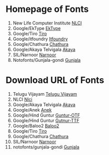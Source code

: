 # Homepage of Fonts

1. New Life Computer Institute [NLCI](https://github.com/nlci)
2. Google/EkType [EkType](https://ektype.in)
3. Google/Tiro [Tiro](http://www.tiro.com/)
4. Google/itfoundry [Itfoundry](http://indiantypefoundry.com/)
5. Google/Chathura [Chathura](https://github.com/appajid/Chathura)
6. Google/Akaya Telvigala [Akaya](https://github.com/vaishnavimurthy/Akaya-Telivigala)
7. SIL/Narnoor [Narnoor](https://software.sil.org/Narnoor/)
8. Notofonts/Gunjala-gondi [Gunjala](https://github.com/notofonts/gunjala-gondi)


# Download URL of Fonts

1. Telugu Vijayam [Telugu Vijayam](http://deb.debian.org/debian/pool/main/f/fonts-teluguvijayam/fonts-teluguvijayam_2.1.orig.tar.xz)
2. NLCI [Nlci](https://github.com/nlci/telu-font-nirmal/archive/4f2fa91/telu-font-nirmal-4f2fa91e4a8093487b8d7b23e2f6794b5a15745b.tar.gz)
3. Google/Akaya Telvigala [Akaya](https://github.com/vaishnavimurthy/Akaya-Telivigala/archive/93b31e4/akaya-telivala-93b31e45b69178ecfdb48981a5aa8a8b33bb0340.tar.gz)
4. Google/Anek [Anek](https://github.com/EkType/Anek/releases/download/1.000/Ek-Type-Anek-Variable-1.002.zip)
5. Google/Hind Guntur [Guntur-OTF](https://github.com/itfoundry/hind-guntur/archive/d1f95f8/hind-guntur-d1f95f8d9a6013297a6a63cc54e48e3885eb5813.tar.gz)
6. Google/Hind Guntur [Gutnur-TTF](https://fonts.google.com/specimen/Hind+Guntur/about?query=hind)
7. Google/Baloo2 [Baloo2](https://github.com/EkType/Baloo2/releases/download/1.640/Baloo2_1.640.zip)
8. Google/Tiro [Tiro](https://github.com/TiroTypeworks/Indigo/archive/c5f23cb/Tiro-c5f23cb391c99bb3e5c3308568c31319e2e7fbd1.tar.gz)
9. Google/Chathura [Chathura](https://github.com/appajid/Chathura/archive/f6944e3/chathura-f6944e361db05f2cb3a33356e54615f4cf754de8.tar.gz)
10. SIL/Narnoor [Narnoor](https://software.sil.org/downloads/r/narnoor/Narnoor-3.000.zip)
11. notofonts/gunjala-gondi [Gunjala](https://github.com/notofonts/gunjala-gondi/releases/download/NotoSansGunjalaGondi-v1.004/NotoSansGunjalaGondi-v1.004.zip)
